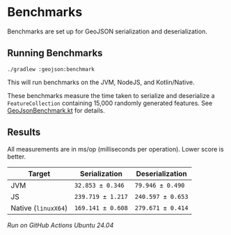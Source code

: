 # Benchmarks

Benchmarks are set up for GeoJSON serialization and deserialization.

## Running Benchmarks

```shell
./gradlew :geojson:benchmark
```

This will run benchmarks on the JVM, NodeJS, and Kotlin/Native.

These benchmarks measure the time taken to serialize and deserialize a
`FeatureCollection` containing 15,000 randomly generated features. See
[GeoJsonBenchmark.kt](geojson/src/commonBench/kotlin/org/maplibre/spatialk/geojson/GeoJsonBenchmark.kt)
for details.

## Results

All measurements are in ms/op (milliseconds per operation). Lower score is
better.

| Target              | Serialization     | Deserialization   |
| ------------------- | ----------------- | ----------------- |
| JVM                 | `32.853 ± 0.346`  | `79.946 ± 0.490`  |
| JS                  | `239.719 ± 1.217` | `240.597 ± 0.653` |
| Native (`linuxX64`) | `169.141 ± 0.608` | `279.671 ± 0.414` |

_Run on GitHub Actions Ubuntu 24.04_
